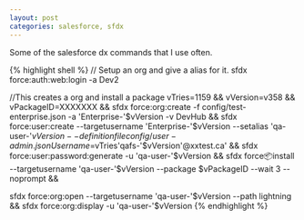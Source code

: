 ```yaml
---
layout: post
categories: salesforce, sfdx
---
```

Some of the salesforce dx commands that I use often.

{% highlight shell %}
// Setup an org and give a alias for it.
sfdx force:auth:web:login -a Dev2

//This creates a org and install a package
vTries=1159 &&
vVersion=v358 &&
vPackageID=XXXXXXX &&
sfdx force:org:create -f config/test-enterprise.json -a 'Enterprise-'$vVersion -v DevHub &&
sfdx force:user:create --targetusername 'Enterprise-'$vVersion --setalias 'qa-user-'$vVersion --definitionfile config/user-admin.json Username=$vTries'qafs-'$vVersion'@xxtest.ca' &&
sfdx force:user:password:generate -u 'qa-user-'$vVersion &&
sfdx force:package:install --targetusername 'qa-user-'$vVersion --package $vPackageID --wait 3 --noprompt &&

sfdx force:org:open --targetusername 'qa-user-'$vVersion --path lightning &&
sfdx force:org:display -u 'qa-user-'$vVersion
{% endhighlight %}

